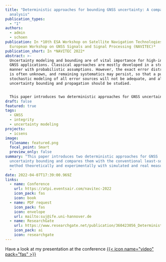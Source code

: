 ```yaml
---
title: "Deterministic approaches for bounding GNSS uncertainty: A comparative
  analysis"
publication_types:
  - "1"
authors:
  - admin
  - schoen
publication: In *10th ESA Workshop on Satellite Navigation Technologies and
  European Workshop on GNSS Signals and Signal Processing (NAVITEC)*
publication_short: In *NAVITEC 2022*
abstract: >-
  Uncertainty modeling and bounding are of vital importance for high-integrity
  GNSS applications. Classical approaches are mostly developed in a stochastic
  manner with probabilistic assumptions. However, the exact error distribution
  is often unknown, and remaining systematics may persist, so that a purely
  stochastic modeling of all error sources will not be adequate, and alternative
  uncertainty bounding and propagation should be studied. 


  This paper introduces two deterministic approaches for GNSS uncertainty bounding and compares them with the conventional least-squares method theoretically and experimentally with simulated and real measurements. Both methods use deterministic intervals to denote observation uncertainty, subsequently following a linear uncertainty propagation instead of quadratic one. The interval extension of least-squares transfers the uncertainty into the position domain in the form of zonotope and further bound the stochasticity by the extended point confidence domain. As a comparison, the other method takes advantage of geometrical constraints and convex optimization, leading to a polytopic solution set and zonotopic confidence region. We show their theoretical similarities and highlight different interpretations in practice. Nevertheless, both are sufficient to account for both random and systematic components of uncertainty.
draft: false
featured: true
tags:
  - GNSS
  - integrity
  - uncertainty modeling
projects:
  - icsens
image:
  filename: featured.png
  focal_point: Smart
  preview_only: false
summary: "This paper introduces two deterministic approaches for GNSS
  uncertainty bounding and compares them with the conventional least-squares
  method theoretically and experimentally with simulated and real measurements.
  "
date: 2022-04-07T17:39:00.969Z
links:
  - name: Conference
    url: https://atpi.eventsair.com/navitec-2022
    icon_pack: fas
    icon: book
  - name: PDF request
    icon_pack: fas
    icon: envelope
    url: mailto:suj@ife.uni-hannover.de
  - name: ResearchGate
    url: https://www.researchgate.net/publication/360423056_Deterministic_Approaches_for_Bounding_GNSS_Uncertainty_A_Comparative_Analysis
    icon_pack: ai
    icon: researchgate
---
```

Have a look at my presentation at the conference [](/talk/deterministic-approaches-for-bounding-gnss-uncertainty-a-comparative-analysis/)[{{< icon name="video" pack="fas" >}}](/talk/deterministic-approaches-for-bounding-gnss-uncertainty-a-comparative-analysis/)